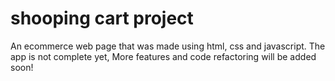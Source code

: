 # shooping cart project

An ecommerce web page that was made using html, css and javascript.
The app is not complete yet, More features and code refactoring will be added soon!
